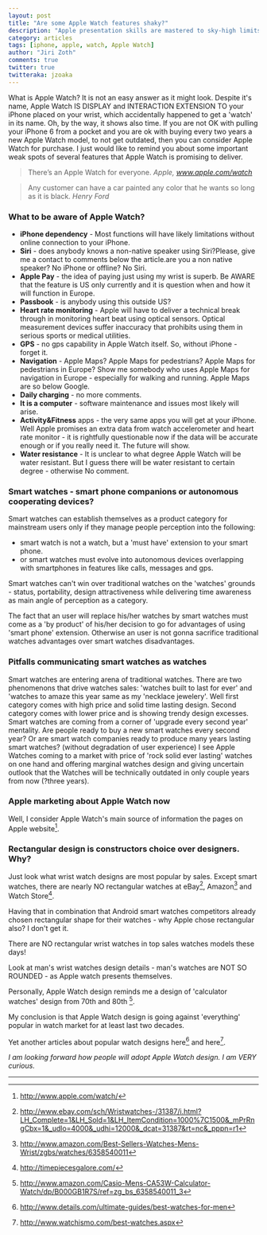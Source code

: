 ```yaml
---
layout: post
title: "Are some Apple Watch features shaky?"
description: "Apple presentation skills are mastered to sky-high limits but closer look reveals serious doubts about some features."
category: articles
tags: [iphone, apple, watch, Apple Watch]
author: "Jiri Zoth"
comments: true
twitter: true
twitteraka: jzoaka
---
```

What is Apple Watch? It is not an easy answer as it might look.
Despite it's name, Apple Watch IS DISPLAY and INTERACTION EXTENSION TO your iPhone placed on your wrist, which accidentally happened to get a 'watch' in its name. Oh, by the way, it shows also time. If you are not OK with pulling your iPhone 6 from a pocket and you are ok with buying every two years a new Apple Watch model, to not get outdated, then you can consider Apple Watch for purchase. I just would like to remind you about some important weak spots of several features that Apple Watch is promising to deliver.

> There’s an Apple Watch for everyone.
> <cite> Apple, www.apple.com/watch</cite>

> Any customer can have a car painted any color that he wants so long as it is black.
> <cite>Henry Ford</cite>

### What to be aware of Apple Watch?

* **iPhone dependency** - Most functions will have likely limitations without online connection to your iPhone.
* **Siri** - does anybody knows a non-native speaker using Siri?Please, give me a contact to comments below the article.are you a non native speaker? No iPhone or offline? No Siri.
* **Apple Pay** - the idea of paying just using my wrist is superb. Be AWARE that the feature is US only currently and it is question when and how it will function in Europe.
* **Passbook** - is anybody using this outside US?
* **Heart rate monitoring** - Apple will have to deliver a technical break through in monitoring heart beat using optical sensors. Optical measurement devices suffer inaccuracy that prohibits using them in serious sports or medical utilities.
* **GPS** - no gps capability in Apple Watch itself. So, without iPhone - forget it.
* **Navigation** - Apple Maps? Apple Maps for pedestrians? Apple Maps for pedestrians in Europe? Show me somebody who uses Apple Maps for navigation in Europe - especially for walking and running. Apple Maps are so below Google.
* **Daily charging** - no more comments.
* **It is a computer** - software maintenance and issues most likely will arise.
* **Activity&Fitness** apps - the very same apps you will get at your iPhone. Well Apple promises an extra data from watch accelerometer and heart rate monitor - it is rightfully questionable now if the data will be accurate enough or if you really need it. The future will show.
* **Water resistance** - It is unclear to what degree Apple Watch will be water resistant. But I guess there will be water resistant to certain degree - otherwise No comment.

### Smart watches - smart phone companions or autonomous cooperating devices?

Smart watches can establish themselves as a product category for mainstream users only if they manage people perception into the following:

* smart watch is not a watch, but a 'must have' extension to your smart phone.
* or smart watches must evolve into autonomous devices overlapping with smartphones in features like calls, messages and gps.

Smart watches can't win over traditional watches on the 'watches' grounds - status, portability, design attractiveness while delivering time awareness as main angle of perception as a category.

The fact that an user will replace his/her watches by smart watches must come as a 'by product' of his/her decision to go for advantages of using 'smart phone' extension. Otherwise an user is not gonna sacrifice traditional watches advantages over smart watches disadvantages.

### Pitfalls communicating smart watches as watches

Smart watches are entering arena of traditional watches. There are two phenomenons that drive watches sales: 'watches built to last for ever' and 'watches to amaze this year same as my 'necklace jewelery'. Well first category comes with high price and solid time lasting design. Second category comes with lower price and is showing trendy design excesses. Smart watches are coming from a corner of 'upgrade every second year' mentality. Are people ready to buy a new smart watches every second year? Or are smart watch companies ready to produce many years lasting smart watches? (without degradation of user experience)
I see Apple Watches coming to a market with price of 'rock solid ever lasting' watches on one hand and offering marginal watches design and giving uncertain outlook that the Watches will be technically outdated in only couple years from now (?three years).

### Apple marketing about Apple Watch now

Well, I consider Apple Watch's main source of information the pages on Apple website[^1].

### Rectangular design is constructors choice over designers. Why?

Just look what wrist watch designs are most popular by sales.
Except smart watches, there are nearly NO rectangular watches at eBay[^3], Amazon[^4] and Watch Store[^5].

Having that in combination that Android smart watches competitors already chosen rectangular shape for their watches - why Apple chose rectangular also? I don't get it.

There are NO rectangular wrist watches in top sales watches models these days!

Look at man's wrist watches design details - man's watches are NOT SO ROUNDED - as Apple watch presents themselves.

Personally, Apple Watch design reminds me a design of 'calculator watches' design from 70th and 80th [^6].

My conclusion is that Apple Watch design is going against 'everything' popular in watch market for at least last two decades.

Yet another articles about popular watch designs here[^7] and here[^8].

*I am looking forward how people will adopt Apple Watch design. I am VERY curious.*

____

[^1]: http://www.apple.com/watch/
[^2]: http://en.wikipedia.org/wiki/Henry_Ford
[^3]: http://www.ebay.com/sch/Wristwatches-/31387/i.html?LH_Complete=1&LH_Sold=1&LH_ItemCondition=1000%7C1500&_mPrRngCbx=1&_udlo=4000&_udhi=12000&_dcat=31387&rt=nc&_pppn=r1
[^4]: http://www.amazon.com/Best-Sellers-Watches-Mens-Wrist/zgbs/watches/6358540011
[^5]: http://timepiecesgalore.com/
[^6]: http://www.amazon.com/Casio-Mens-CA53W-Calculator-Watch/dp/B000GB1R7S/ref=zg_bs_6358540011_3
[^7]: http://www.details.com/ultimate-guides/best-watches-for-men
[^8]: http://www.watchismo.com/best-watches.aspx
